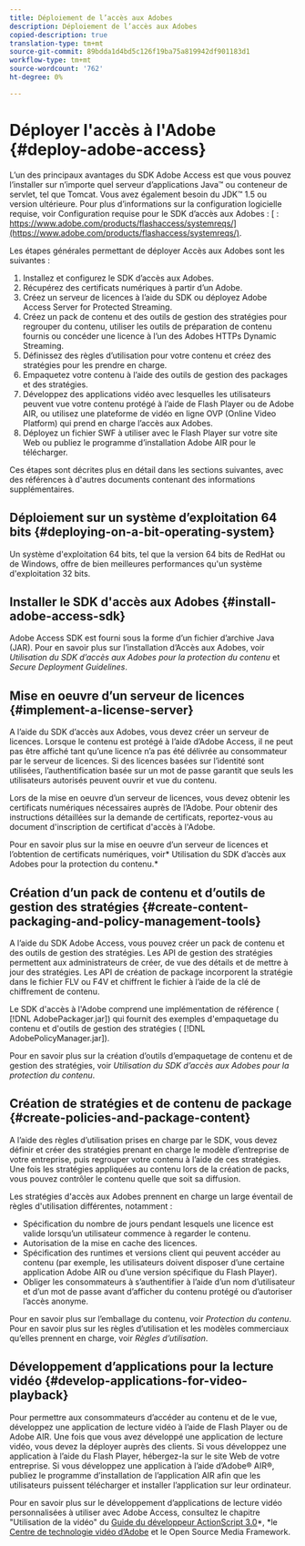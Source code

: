```yaml
---
title: Déploiement de l’accès aux Adobes
description: Déploiement de l’accès aux Adobes
copied-description: true
translation-type: tm+mt
source-git-commit: 89bdda1d4bd5c126f19ba75a819942df901183d1
workflow-type: tm+mt
source-wordcount: '762'
ht-degree: 0%

---
```



# Déployer l&#39;accès à l&#39;Adobe {#deploy-adobe-access}

L’un des principaux avantages du SDK Adobe Access est que vous pouvez l’installer sur n’importe quel serveur d’applications Java™ ou conteneur de servlet, tel que Tomcat. Vous avez également besoin du JDK™ 1.5 ou version ultérieure. Pour plus d’informations sur la configuration logicielle requise, voir Configuration requise pour le SDK d’accès aux Adobes : [ : https://www.adobe.com/products/flashaccess/systemreqs/](https://www.adobe.com/products/flashaccess/systemreqs/).

Les étapes générales permettant de déployer Accès aux Adobes sont les suivantes :

1. Installez et configurez le SDK d’accès aux Adobes.
1. Récupérez des certificats numériques à partir d’un Adobe.
1. Créez un serveur de licences à l’aide du SDK ou déployez Adobe Access Server for Protected Streaming.
1. Créez un pack de contenu et des outils de gestion des stratégies pour regrouper du contenu, utiliser les outils de préparation de contenu fournis ou concéder une licence à l’un des Adobes HTTPs Dynamic Streaming.
1. Définissez des règles d’utilisation pour votre contenu et créez des stratégies pour les prendre en charge.
1. Empaquetez votre contenu à l’aide des outils de gestion des packages et des stratégies.
1. Développez des applications vidéo avec lesquelles les utilisateurs peuvent vue votre contenu protégé à l’aide de Flash Player ou de Adobe AIR, ou utilisez une plateforme de vidéo en ligne OVP (Online Video Platform) qui prend en charge l’accès aux Adobes.
1. Déployez un fichier SWF à utiliser avec le Flash Player sur votre site Web ou publiez le programme d’installation Adobe AIR pour le télécharger.

Ces étapes sont décrites plus en détail dans les sections suivantes, avec des références à d&#39;autres documents contenant des informations supplémentaires.

## Déploiement sur un système d’exploitation 64 bits {#deploying-on-a-bit-operating-system}

Un système d&#39;exploitation 64 bits, tel que la version 64 bits de RedHat ou de Windows, offre de bien meilleures performances qu&#39;un système d&#39;exploitation 32 bits.

## Installer le SDK d&#39;accès aux Adobes {#install-adobe-access-sdk}

Adobe Access SDK est fourni sous la forme d’un fichier d’archive Java (JAR). Pour en savoir plus sur l’installation d’Accès aux Adobes, voir *Utilisation du SDK d’accès aux Adobes pour la protection du contenu* et *Secure Deployment Guidelines*.

## Mise en oeuvre d’un serveur de licences {#implement-a-license-server}

A l’aide du SDK d’accès aux Adobes, vous devez créer un serveur de licences. Lorsque le contenu est protégé à l’aide d’Adobe Access, il ne peut pas être affiché tant qu’une licence n’a pas été délivrée au consommateur par le serveur de licences. Si des licences basées sur l’identité sont utilisées, l’authentification basée sur un mot de passe garantit que seuls les utilisateurs autorisés peuvent ouvrir et vue du contenu.

Lors de la mise en oeuvre d’un serveur de licences, vous devez obtenir les certificats numériques nécessaires auprès de l’Adobe. Pour obtenir des instructions détaillées sur la demande de certificats, reportez-vous au document d&#39;inscription de certificat d&#39;accès à l&#39;Adobe.

Pour en savoir plus sur la mise en oeuvre d’un serveur de licences et l’obtention de certificats numériques, voir* Utilisation du SDK d’accès aux Adobes pour la protection du contenu.*

## Création d’un pack de contenu et d’outils de gestion des stratégies {#create-content-packaging-and-policy-management-tools}

A l’aide du SDK Adobe Access, vous pouvez créer un pack de contenu et des outils de gestion des stratégies. Les API de gestion des stratégies permettent aux administrateurs de créer, de vue des détails et de mettre à jour des stratégies. Les API de création de package incorporent la stratégie dans le fichier FLV ou F4V et chiffrent le fichier à l’aide de la clé de chiffrement de contenu.

Le SDK d&#39;accès à l&#39;Adobe comprend une implémentation de référence ( [!DNL AdobePackager.jar]) qui fournit des exemples d&#39;empaquetage du contenu et d&#39;outils de gestion des stratégies ( [!DNL AdobePolicyManager.jar]).

Pour en savoir plus sur la création d’outils d’empaquetage de contenu et de gestion des stratégies, voir *Utilisation du SDK d’accès aux Adobes pour la protection du contenu*.

## Création de stratégies et de contenu de package {#create-policies-and-package-content}

A l’aide des règles d’utilisation prises en charge par le SDK, vous devez définir et créer des stratégies prenant en charge le modèle d’entreprise de votre entreprise, puis regrouper votre contenu à l’aide de ces stratégies. Une fois les stratégies appliquées au contenu lors de la création de packs, vous pouvez contrôler le contenu quelle que soit sa diffusion.

Les stratégies d&#39;accès aux Adobes prennent en charge un large éventail de règles d&#39;utilisation différentes, notamment :

* Spécification du nombre de jours pendant lesquels une licence est valide lorsqu’un utilisateur commence à regarder le contenu.
* Autorisation de la mise en cache des licences.
* Spécification des runtimes et versions client qui peuvent accéder au contenu (par exemple, les utilisateurs doivent disposer d’une certaine application Adobe AIR ou d’une version spécifique du Flash Player).
* Obliger les consommateurs à s’authentifier à l’aide d’un nom d’utilisateur et d’un mot de passe avant d’afficher du contenu protégé ou d’autoriser l’accès anonyme.

Pour en savoir plus sur l’emballage du contenu, voir *Protection du contenu*. Pour en savoir plus sur les règles d’utilisation et les modèles commerciaux qu’elles prennent en charge, voir *Règles d’utilisation*.

## Développement d’applications pour la lecture vidéo {#develop-applications-for-video-playback}

Pour permettre aux consommateurs d’accéder au contenu et de le vue, développez une application de lecture vidéo à l’aide de Flash Player ou de Adobe AIR. Une fois que vous avez développé une application de lecture vidéo, vous devez la déployer auprès des clients. Si vous développez une application à l’aide du Flash Player, hébergez-la sur le site Web de votre entreprise. Si vous développez une application à l’aide d’Adobe® AIR®, publiez le programme d’installation de l’application AIR afin que les utilisateurs puissent télécharger et installer l’application sur leur ordinateur.

Pour en savoir plus sur le développement d’applications de lecture vidéo personnalisées à utiliser avec Adobe Access, consultez le chapitre &quot;Utilisation de la vidéo&quot; du [Guide du développeur ActionScript 3.0](https://help.adobe.com/en_US/as3/dev/WS9936fa0d5984e93b3f4f38ec1272a447844-8000.html)*, *le [Centre de technologie vidéo d’Adobe](https://www.adobe.com/devnet/video/) et le Open Source Media Framework.